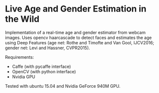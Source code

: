 Live Age and Gender Estimation in the Wild
===============================

Implementation of a real-time age and gender estimator from webcam images. Uses opencv haarcascade to detect faces and estimates the age using Deep Features (age net: Rothe and Timofte and Van Gool, IJCV2016; gender net: Levi and Hassner, CVPR2015).

Requirements:

* Caffe (with pycaffe interface)
* OpenCV (with python interface)
* Nvidia GPU

Tested with ubuntu 15.04 and Nvidia GeForce 940M GPU.
